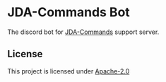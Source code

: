 # JDA-Commands Bot

The discord bot for [JDA-Commands](https://jdac.goldmensch.dev) support server.

## License
This project is licensed under [Apache-2.0](http://choosealicense.com/licenses/apache-2.0/)